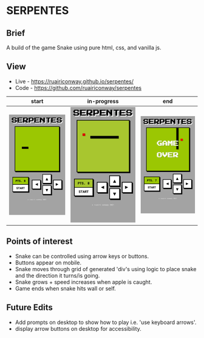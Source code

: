 # SERPENTES

## Brief

A build of the game Snake using pure html, css, and vanilla js.

## View

- Live - https://ruairiconway.github.io/serpentes/
- Code - https://github.com/ruairiconway/serpentes

| start | in-progress | end |
| ---- | ---- | ---- |
| ![Image](./assets/start.png) | ![Image](./assets/in-progress.png) | ![Image](./assets/end.png) |

## Points of interest
- Snake can be controlled using arrow keys or buttons.
- Buttons appear on mobile.
- Snake moves through grid of generated 'div's using logic to place snake and the direction it turns/is going.
- Snake grows + speed increases when apple is caught.
- Game ends when snake hits wall or self.

## Future Edits
- Add prompts on desktop to show how to play i.e. 'use keyboard arrows'.
- display arrow buttons on desktop for accessibility.
